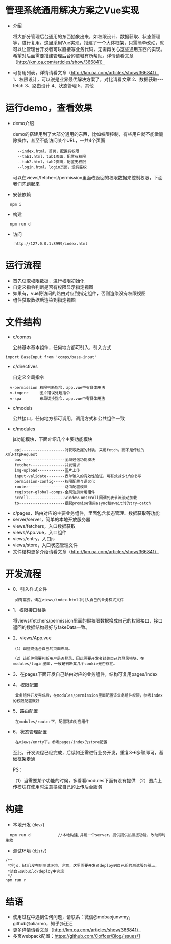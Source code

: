# 管理系统通用解决方案之Vue实现
* 介绍

	将大部分管理后台通用的东西抽象出来，如权限设计、数据获取、状态管理等，进行复用。这里采用Vue实现，搭建了一个大体框架，只需简单改动，就可以让管理台开发者可以直接写业务代码，无需再关心这些通用东西的实现。希望对后面需要搭建管理后台的童鞋有所帮助。详情请看文章（http://km.oa.com/articles/show/366841）

* 可复用列表，详情请看文章（http://km.oa.com/articles/show/366841）
    1、权限设计，可以说是业界最优解决方案了，对比请看文章
    2、数据获取---fetch
    3、路由设计
    4、状态管理
    5、其他
	
# 运行demo，查看效果
* demo介绍   

  demo的搭建用到了大部分通用的东西，比如权限控制，有些用户就不能做删除操作，甚至不能访问某个URL，一共4个页面
  ```
    --index.html，首页，配置有权限
    --tab1.html，tab1页面，配置有权限
    --tab2.html，tab2页面，配置无权限
    --login.html，login页面，没有鉴权
  ```
  可以在views/fetchers/permission里面改返回的权限数据来控制权限，下面我们先跑起来
* 安装依赖
```
  npm i
```   
* 构建
```
  npm run d
```
* 访问
```
	http://127.0.0.1:8999/index.html 
```
 
# 运行流程
* 首先获取权限数据，进行权限初始化
* 自定义指令判断是否有权限显示指定视图
* 如果有，vue将访问的路由对应到指定组件，否则渲染没有权限视图
* 组件获取数据后渲染到指定视图

# 文件结构
* c/comps   

  公共基本基本组件，任何地方都可引入，引入方式
```
import BaseInput from 'comps/base-input'
```
* c/directives   

  自定义全局指令
```
  v-permission 权限判断指令，app.vue中有具体用法
  v-imgerr     图片错误处理指令
  v-spa        布局切换指令，app.vue中有具体用法

```
* c/models   

  公共接口，任何地方都可调用，调用方式和公共组件一致
* c/modules    

  js功能模块，下面介绍几个主要功能模块
```
    api-------------------对获取数据的封装，采用fetch，而不是传统的XmlHttpRequest
    bus-------------------全局通信功能模块
    fetcher---------------并发请求
    img-upload------------图片上传
    input-validate--------表单输入的有效性验证，可有效减少if的书写
    permission-config-----权限配置与语义化
    router----------------路由配置模块
    register-global-comps-全局注册常用组件
    scroll----------------window.onscroll回调列表节流滚动加载
    to--------------------摆脱promise使用async和await时的try-catch
```
* c/pages，路由对应的主要业务组件，里面包含状态管理、数据获取等功能
* server/server，简单的本地开放服务器
* views/fetchers，入口数据获取
* views/App.vue，入口组件
* views/entry，入口js
* views/store，入口状态管理文件
* 文件结构更多介绍请看文章（http://km.oa.com/articles/show/366841）

# 开发流程
* 0、引入样式文件         

	   如有需要，请在views/index.html中引入自己的业务样式文件
* 1、权限接口替换        

     将views/fetchers/permission里面的假权限数据换成自己的权限接口，接口返回的数据结构最好与fakeData一致。
* 2、views/App.vue     

	  （1）调整成适合自己的页面布局。  

	  （2）该组件需要判断用户是否登录，因此需要开发者封装自己的登录模块，在modules/login里面，一般是判断某几个cookie是否存在。
* 3、在pages下面开发自己路由对应的业务组件，结构可复用pages/index   

* 4、权限配置    

	   业务组件开发完成后，在modules/permission里面配置该业务组件权限，参考index的权限配置就好
* 5、路由配置   

	   在modules/router下，配置路由对应组件
* 6、状态管理配置   

	   在views/enrty下，参考pages/index的store配置   

  至此，开发流程已经完成，后续如还需进行业务开发，重复3-6步骤即可，基础框架走通   

  PS：    
  
	（1）当需要某个功能的时候，多看看modules下面有没有提供
	（2）图片上传模块在使用时注意换成自己的上传后台服务


# 构建
* 本地开发 (`dev/`)
```
  npm run d            //本地构建,并跑一个server，提供提供热插拔功能，改动即时生效
```

* 测试环境 (`dist/`)
```
/**
 *将js，html发布到测试环境，注意，这里需要开发者deploy到自己组的测试服务器上，
 *请自己到build/deploy中实现
 */
npm run r
```

# 结语
* 使用过程中遇到任何问题，请联系：微信@mobaojunwmy，github@aliarmo，知乎@汪汪
* 更多详情请看文章（http://km.oa.com/articles/show/366841）
* 多页webpack配置：https://github.com/Coffcer/Blog/issues/1

